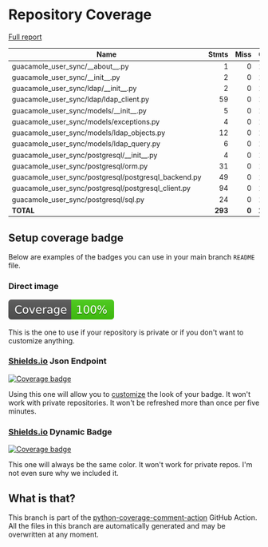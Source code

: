 # Repository Coverage

[Full report](https://htmlpreview.github.io/?https://github.com/alan-turing-institute/guacamole-user-sync/blob/python-coverage-comment-action-data/htmlcov/index.html)

| Name                                                    |    Stmts |     Miss |    Cover |   Missing |
|-------------------------------------------------------- | -------: | -------: | -------: | --------: |
| guacamole\_user\_sync/\_\_about\_\_.py                  |        1 |        0 |     100% |           |
| guacamole\_user\_sync/\_\_init\_\_.py                   |        2 |        0 |     100% |           |
| guacamole\_user\_sync/ldap/\_\_init\_\_.py              |        2 |        0 |     100% |           |
| guacamole\_user\_sync/ldap/ldap\_client.py              |       59 |        0 |     100% |           |
| guacamole\_user\_sync/models/\_\_init\_\_.py            |        5 |        0 |     100% |           |
| guacamole\_user\_sync/models/exceptions.py              |        4 |        0 |     100% |           |
| guacamole\_user\_sync/models/ldap\_objects.py           |       12 |        0 |     100% |           |
| guacamole\_user\_sync/models/ldap\_query.py             |        6 |        0 |     100% |           |
| guacamole\_user\_sync/postgresql/\_\_init\_\_.py        |        4 |        0 |     100% |           |
| guacamole\_user\_sync/postgresql/orm.py                 |       31 |        0 |     100% |           |
| guacamole\_user\_sync/postgresql/postgresql\_backend.py |       49 |        0 |     100% |           |
| guacamole\_user\_sync/postgresql/postgresql\_client.py  |       94 |        0 |     100% |           |
| guacamole\_user\_sync/postgresql/sql.py                 |       24 |        0 |     100% |           |
|                                               **TOTAL** |  **293** |    **0** | **100%** |           |


## Setup coverage badge

Below are examples of the badges you can use in your main branch `README` file.

### Direct image

[![Coverage badge](https://raw.githubusercontent.com/alan-turing-institute/guacamole-user-sync/python-coverage-comment-action-data/badge.svg)](https://htmlpreview.github.io/?https://github.com/alan-turing-institute/guacamole-user-sync/blob/python-coverage-comment-action-data/htmlcov/index.html)

This is the one to use if your repository is private or if you don't want to customize anything.

### [Shields.io](https://shields.io) Json Endpoint

[![Coverage badge](https://img.shields.io/endpoint?url=https://raw.githubusercontent.com/alan-turing-institute/guacamole-user-sync/python-coverage-comment-action-data/endpoint.json)](https://htmlpreview.github.io/?https://github.com/alan-turing-institute/guacamole-user-sync/blob/python-coverage-comment-action-data/htmlcov/index.html)

Using this one will allow you to [customize](https://shields.io/endpoint) the look of your badge.
It won't work with private repositories. It won't be refreshed more than once per five minutes.

### [Shields.io](https://shields.io) Dynamic Badge

[![Coverage badge](https://img.shields.io/badge/dynamic/json?color=brightgreen&label=coverage&query=%24.message&url=https%3A%2F%2Fraw.githubusercontent.com%2Falan-turing-institute%2Fguacamole-user-sync%2Fpython-coverage-comment-action-data%2Fendpoint.json)](https://htmlpreview.github.io/?https://github.com/alan-turing-institute/guacamole-user-sync/blob/python-coverage-comment-action-data/htmlcov/index.html)

This one will always be the same color. It won't work for private repos. I'm not even sure why we included it.

## What is that?

This branch is part of the
[python-coverage-comment-action](https://github.com/marketplace/actions/python-coverage-comment)
GitHub Action. All the files in this branch are automatically generated and may be
overwritten at any moment.